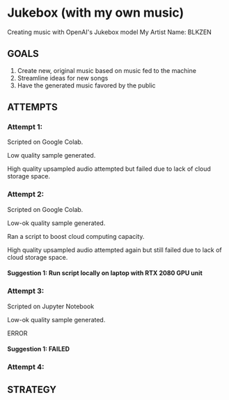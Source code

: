 # Jukebox (with my own music)
Creating music with OpenAI's Jukebox model
My Artist Name: BLKZEN


## GOALS
1. Create new, original music based on music fed to the machine
2. Streamline ideas for new songs
3. Have the generated music favored by the public 



## ATTEMPTS
### Attempt 1: 
Scripted on Google Colab. 

Low quality sample generated. 

High quality upsampled audio attempted but failed due to lack of cloud storage space.


### Attempt 2:
Scripted on Google Colab.

Low-ok quality sample generated.

Ran a script to boost cloud computing capacity.

High quality upsampled audio attempted again but still failed due to lack of cloud storage space.


#### Suggestion 1:  Run script locally on laptop with RTX 2080 GPU unit

### Attempt 3: 
Scripted on Jupyter Notebook

Low-ok quality sample generated.

ERROR

#### Suggestion 1: FAILED

### Attempt 4:

## STRATEGY
